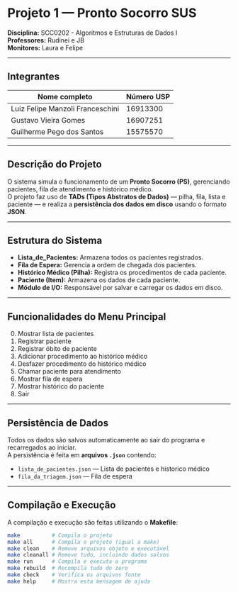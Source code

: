 # Projeto 1 — Pronto Socorro SUS  
**Disciplina:** SCC0202 - Algoritmos e Estruturas de Dados I  
**Professores:** Rudinei e JB  
**Monitores:** Laura e Felipe  

---

## Integrantes

| Nome completo | Número USP |
|----------------|-------------|
| Luiz Felipe Manzoli Franceschini | 16913300 |
| Gustavo  Vieira Gomes | 16907251 |
| Guilherme Pego dos Santos | 15575570 |

---

## Descrição do Projeto

O sistema simula o funcionamento de um **Pronto Socorro (PS)**, gerenciando pacientes, fila de atendimento e histórico médico.  
O projeto faz uso de **TADs (Tipos Abstratos de Dados)** — pilha, fila, lista e paciente — e realiza a **persistência dos dados em disco** usando o formato **JSON**.

---

## Estrutura do Sistema

- **Lista_de_Pacientes:** Armazena todos os pacientes registrados.  
- **Fila de Espera:** Gerencia a ordem de chegada dos pacientes.  
- **Histórico Médico (Pilha):** Registra os procedimentos de cada paciente.  
- **Paciente (Item):** Armazena os dados de cada paciente.  
- **Módulo de I/O:** Responsável por salvar e carregar os dados em disco.  

---

## Funcionalidades do Menu Principal

0. Mostrar lista de pacientes  
1. Registrar paciente  
2. Registrar óbito de paciente  
3. Adicionar procedimento ao histórico médico  
4. Desfazer procedimento do histórico médico  
5. Chamar paciente para atendimento  
6. Mostrar fila de espera  
7. Mostrar histórico do paciente  
8. Sair  

---

## Persistência de Dados

Todos os dados são salvos automaticamente ao sair do programa e recarregados ao iniciar.  
A persistência é feita em **arquivos `.json`** contendo:

- `lista_de_pacientes.json` — Lista de pacientes e historico médico
- `fila_da_triagem.json` — Fila de espera  

---

## Compilação e Execução

A compilação e execução são feitas utilizando o **Makefile**:

```bash
make          # Compila o projeto
make all      # Compila o projeto (igual a make)
make clean    # Remove arquivos objeto e executável
make cleanall # Remove tudo, incluindo dados salvos
make run      # Compila e executa o programa
make rebuild  # Recompila tudo do zero
make check    # Verifica os arquivos fonte
make help     # Mostra esta mensagem de ajuda
```